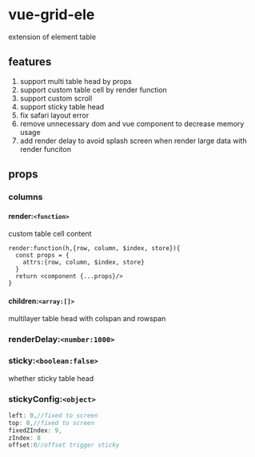 # vue-grid-ele
extension of element table

##  features
1. support multi table head by props
2. support custom table cell by render function
3. support custom scroll
4. support sticky table head
5. fix safari layout error
6. remove unnecessary dom and vue component to decrease memory usage
7. add render delay to avoid splash screen when render large data with render funciton


## props

### columns
#### render:`<function>`
custom table cell content

    render:function(h,{row, column, $index, store}){
      const props = {
        attrs:{row, column, $index, store}
      }
      return <component {...props}/>
    }

#### children:`<array:[]>`
multilayer table head with colspan and rowspan

### renderDelay:`<number:1000>`

### sticky:`<boolean:false>`
whether sticky table head

### stickyConfig:`<object>`
```js
left: 0,//fixed to screen
top: 0,//fixed to screen
fixedZIndex: 9,
zIndex: 8
offset:0//offset trigger sticky
```